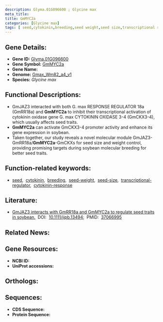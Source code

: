 ```yaml
---
description: Glyma.01G096600 ; Glycine max
meta_title:
title: GmMYC2a
categories: [Glycine max]
tags: [ seed,cytokinin,breeding,seed weight,seed size,transcriptional regulator,cytokinin response ]
---
```


## Gene Details:
- **Gene ID:** [Glyma.01G096600]()
- **Gene Symbol:** <u>GmMYC2a</u>
- **Gene Name:** 
- **Genome:** [Gmax_Wm82_a4_v1]()
- **Species:** *Glycine max*

## Functional Descriptions:
   - GmJAZ3 interacted with both G. max RESPONSE REGULATOR 18a (GmRR18a) and **GmMYC2a** to inhibit their transcriptional activation of cytokinin oxidase gene G. max CYTOKININ OXIDASE 3-4 (GmCKX3-4), which usually affects seed traits.
   - **GmMYC2a** can activate GmCKX3-4 promoter activity and enhance its gene expression in soybean.
   - Taken together, our study reveals a novel molecular module GmJAZ3-GmRR18a/**GmMYC2a**-GmCKXs for seed size and weight control, providing promising targets during soybean molecular breeding for better seed traits.

## Function-related keywords:
   - [seed](/tags/seed/),&nbsp;&nbsp;[cytokinin](/tags/cytokinin/),&nbsp;&nbsp;[breeding](/tags/breeding/),&nbsp;&nbsp;[seed-weight](/tags/seed-weight/),&nbsp;&nbsp;[seed-size](/tags/seed-size/),&nbsp;&nbsp;[transcriptional-regulator](/tags/transcriptional-regulator/),&nbsp;&nbsp;[cytokinin-response](/tags/cytokinin-response/)

## Literature:
   - [GmJAZ3 interacts with GmRR18a and GmMYC2a to regulate seed traits in soybean.](https://doi.org/10.1111/jipb.13494)&nbsp;&nbsp;DOI:&nbsp;&nbsp;[10.1111/jipb.13494](https://doi.org/10.1111/jipb.13494);&nbsp;&nbsp;PMID:&nbsp;&nbsp;[37066995](https://pubmed.ncbi.nlm.nih.gov/37066995/)

## Related News:

## Gene Resources:
- **NCBI ID:**  [](https://www.ncbi.nlm.nih.gov/gene/?term=)
- **UniProt accessions:**  [](https://www.uniprot.org/uniprotkb//entry)

## Orthologs:

## Sequences:
- **CDS Sequence:**
- **Protein Sequence:**
